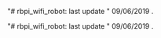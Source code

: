 "# rbpi_wifi_robot: last update " 09/06/2019 . 
 
"# rbpi_wifi_robot: last update " 09/06/2019 . 
 
